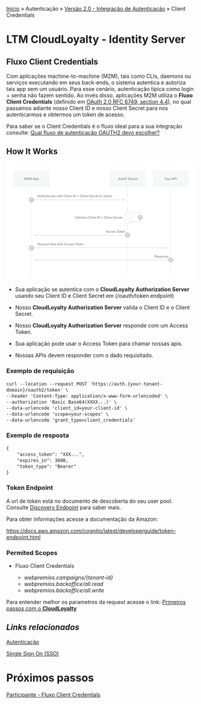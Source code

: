 [Início](/readme.md) &raquo; Autenticação &raquo; [Versão 2.0 - Integração de Autenticação](/auth/cognito/readme.md) &raquo; Client Credentials

# LTM CloudLoyalty - Identity Server

## Fluxo Client Credentials

Com aplicações machine-to-machine (M2M), tais como CLIs, daemons ou serviços executando em seus back-ends, o sistema autentica e autoriza tais app sem um usuário.
Para esse cenário, autenticação típica como login + senha não fazem sentido.
Ao invés disso, aplicações M2M utiliza o **Fluxo Client Credentials** (definido em [OAuth 2.0 RFC 6749, section 4.4](https://tools.ietf.org/html/rfc6749#section-4.4)), no qual passamos adiante nosso Client ID e nosso Client Secret para nos autenticarmos e obtermos um token de acesso.

Para saber se o Client Credentials é o fluxo ideal para a sua integração consulte: [Qual fluxo de autenticação OAUTH2 devo escolher?](/auth/flows.md)

## How It Works

![Client Credentials Flow](/images/auth-sequence-client-credentials.png)

- Sua aplicação se autentica com o **CloudLoyalty Authorization Server** usando seu Client ID e Client Secret em (/oauth/token endpoint)

- Nosso **CloudLoyalty Authorization Server** valida o Client ID e o Client Secret.

- Nosso **CloudLoyalty Authorization Server** responde com um Access Token.

- Sua aplicação pode usar o Access Token para chamar nossas apis.

- Nossas APIs devem responder com o dado requisitado.

### Exemplo de requisição

    curl --location --request POST 'https://auth.{your-tenant-domain}/oauth2/token' \
    --header 'Content-Type: application/x-www-form-urlencoded' \
    --authorization 'Basic Base64(XXXX...)' \
    --data-urlencode 'client_id=your-client-id' \
    --data-urlencode 'scope=your-scopes' \
    --data-urlencode 'grant_type=client_credentials'

### Exemplo de resposta

    {
        "access_token": "XXX...",
        "expires_in": 3600,
        "token_type": "Bearer"
    }

### Token Endpoint

A url de token está no documento de descoberta do seu user pool. Consulte [Discovery Endpoint](/auth/cognito/well-known.md) para saber mais.

Para obter informações acesse a documentação da Amazon:

https://docs.aws.amazon.com/cognito/latest/developerguide/token-endpoint.html

### Permited Scopes

- Fluxo Client Credentials

  - _webpremios.campaigns/{tenant-id}_
  - _webpremios.backoffice/all.read_
  - _webpremios.backoffice/all.write_

Para entender melhor os parametros da request acesse o link: [Primeiros passos com o **CloudLoyalty**](/starting.md)

## **_Links relacionados_**

[Autenticação]()

[Single Sign On (SSO)]()

# Próximos passos

[Participante - Fluxo Client Credentials](/participant/client_credentials.md)
